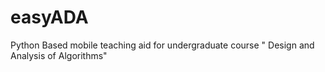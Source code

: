 # easyADA
Python Based mobile teaching aid for undergraduate course " Design and Analysis of Algorithms"
